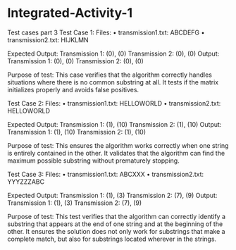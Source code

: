# Integrated-Activity-1
Test cases part 3
Test Case 1: 
Files:
•	transmission1.txt: ABCDEFG
•	transmission2.txt: HIJKLMN

Expected Output:
Transmission 1: (0), (0)
Transmission 2: (0), (0)
Output:
Transmission 1: (0), (0)
Transmission 2: (0), (0)

Purpose of test: This case verifies that the algorithm correctly handles situations where there is no common substring at all. It tests if the matrix initializes properly and avoids false positives.

Test Case 2: 
Files:
•	transmission1.txt: HELLOWORLD
•	transmission2.txt: HELLOWORLD

Expected Output:
Transmission 1: (1), (10)
Transmission 2: (1), (10)
Output:
Transmission 1: (1), (10)
Transmission 2: (1), (10)

Purpose of test: This ensures the algorithm works correctly when one string is entirely contained in the other. It validates that the algorithm can find the maximum possible substring without prematurely stopping.

Test Case 3: 
Files:
•	transmission1.txt: ABCXXX
•	transmission2.txt: YYYZZZABC

Expected Output:
Transmission 1: (1), (3)
Transmission 2: (7), (9)
Output:
Transmission 1: (1), (3)
Transmission 2: (7), (9)
 
Purpose of test: This test verifies that the algorithm can correctly identify a substring that appears at the end of one string and at the beginning of the other. It ensures the solution does not only work for substrings that make a complete match, but also for substrings located wherever in the strings.
